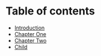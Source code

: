# Table of contents

* [Introduction](README.md)
* [Chapter One](chapter-one.md)
* [Chapter Two](chapter-two.md)
* [Child](child.md)


